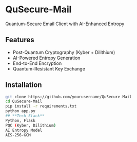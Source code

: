 # QuSecure-Mail
Quantum-Secure Email Client with AI-Enhanced Entropy

## Features
- Post-Quantum Cryptography (Kyber + Dilithium)
- AI-Powered Entropy Generation
- End-to-End Encryption
- Quantum-Resistant Key Exchange

## Installation
```bash
git clone https://github.com/yourusername/QuSecure-Mail
cd QuSecure-Mail
pip install -r requirements.txt
python app.py
## **Tech Stack**
Python, Flask
PQC (Kyber, Dilithium)
AI Entropy Model
AES-256-GCM
